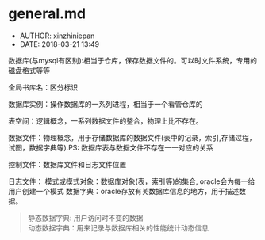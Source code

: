 #  general.md
 - AUTHOR: xinzhiniepan
 - DATE: 2018-03-21 13:49

数据库(与mysql有区别):相当于仓库，保存数据文件的。可以时文件系统，专用的磁盘格式等等

全局书库名：区分标识

数据库实例：操作数据库的一系列进程，相当于一个看管仓库的

表空间：逻辑概念，一系列数据文件的整合，物理上比不存在。

数据文件：物理概念，用于存储数据库的数据文件(表中的记录，索引,存储过程，试图，数据字典等).PS: 数据库表与数据文件不存在一一对应的关系

控制文件：数据库文件和日志文件位置

日志文件：
模式或模式对象：数据库对象(表，索引等)的集合, oracle会为每一给用户创建一个模式
数据字典：oracle存放有关数据库信息的地方，用于描述数据。
>静态数据字典: 用户访问时不变的数据</br>
>动态数据字典：用来记录与数据库相关的性能统计动态信息
